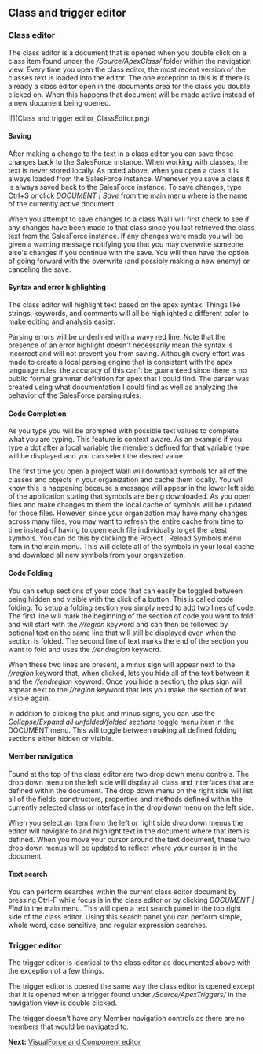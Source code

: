 ## Class and trigger editor

### Class editor

The class editor is a document that is opened when you double click on a class item found under the _/Source/ApexClass/_ folder within the navigation view.  Every time you open the class editor, the most recent version of the classes text is loaded into the editor.  The one exception to this is if there is already a class editor open in the documents area for the class you double clicked on.  When this happens that document will be made active instead of a new document being opened.

![](Class and trigger editor_ClassEditor.png)

#### Saving

After making a change to the text in a class editor you can save those changes back to the SalesForce instance.  When working with classes, the text is never stored locally.  As noted above, when you open a class it is always loaded from the SalesForce instance.  Whenever you save a class it is always saved back to the SalesForce instance.  To save changes, type Ctrl+S or click _DOCUMENT | Save <document>_ from the main menu where <document> is the name of the currently active document.

When you attempt to save changes to a class Walli will first check to see if any changes have been made to that class since you last retrieved the class text from the SalesForce instance.  If any changes were made you will be given a warning message notifying you that you may overwrite someone else's changes if you continue with the save.  You will then have the option of going forward with the overwrite (and possibly making a new enemy) or canceling the save.

#### Syntax and error highlighting

The class editor will highlight text based on the apex syntax.  Things like strings, keywords, and comments will all be highlighted a different color to make editing and analysis easier.

Parsing errors will be underlined with a wavy red line.  Note that the presence of an error highlight doesn't necessarily mean the syntax is incorrect and will not prevent you from saving.  Although every effort was made to create a local parsing engine that is consistent with the apex language rules, the accuracy of this can't be guaranteed since there is no public formal grammar definition for apex that I could find.  The parser was created using what documentation I could find as well as analyzing the behavior of the SalesForce parsing rules.

#### Code Completion
As you type you will be prompted with possible text values to complete what you are typing.  This feature is context aware.  As an example if you type a dot after a local variable the members defined for that variable type will be displayed and you can select the desired value.

The first time you open a project Walli will download symbols for all of the classes and objects in your organization and cache them locally.  You will know this is happening because a message will appear in the lower left side of the application stating that symbols are being downloaded.  As you open files and make changes to them the local cache of symbols will be updated for those files.  However, since your organization may have many changes across many files, you may want to refresh the entire cache from time to time instead of having to open each file individually to get the latest symbols.  You can do this by clicking the Project | Reload Symbols menu item in the main menu.  This will delete all of the symbols in your local cache and download all new symbols from your organization.

#### Code Folding
You can setup sections of your code that can easily be toggled between being hidden and visible with the click of a button.  This is called code folding.  To setup a folding section you simply need to add two lines of code.  The first line will mark the beginning of the section of code you want to fold and will start with the _//region_ keyword and can then be followed by optional text on the same line that will still be displayed even when the section is folded.  The second line of text marks the end of the section you want to fold and uses the _//endregion_ keyword.  

When these two lines are present, a minus sign will appear next to the _//region_ keyword that, when clicked, lets you hide all of the text between it and the _//endregion_ keyword.  Once you hide a section, the plus sign will appear next to the _//region_ keyword that lets you make the section of text visible again.

In addition to clicking the plus and minus signs, you can use the _Collapse/Expand all unfolded/folded sections_ toggle menu item in the DOCUMENT menu.  This will toggle between making all defined folding sections either hidden or visible.

#### Member navigation

Found at the top of the class editor are two drop down menu controls.  The drop down menu on the left side will display all class and interfaces that are defined within the document.  The drop down menu on the right side will list all of the fields, constructors, properties and methods defined within the currently selected class or interface in the drop down menu on the left side.

When you select an item from the left or right side drop down menus the editor will navigate to and highlight text in the document where that item is defined.  When you move your cursor around the text document, these two drop down menus will be updated to reflect where your cursor is in the document.

#### Text search

You can perform searches within the current class editor document by pressing Ctrl-F while focus is in the class editor or by clicking _DOCUMENT | Find_ in the main menu.  This will open a text search panel in the top right side of the class editor.  Using this search panel you can perform simple, whole word, case sensitive, and regular expression searches.

### Trigger editor

The trigger editor is identical to the class editor as documented above with the exception of a few things.  

The trigger editor is opened the same way the class editor is opened except that it is opened when a trigger found under _/Source/ApexTriggers/_ in the navigation view is double clicked.

The trigger doesn't have any Member navigation controls as there are no members that would be navigated to.

**Next:** [VisualForce and Component editor](VisualForce-and-Component-editor)
 
 